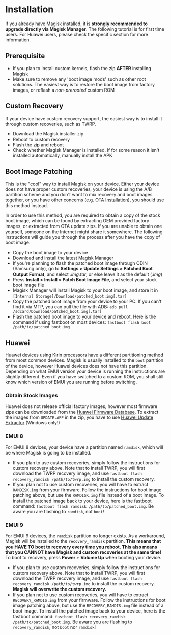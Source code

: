 # Installation
If you already have Magisk installed, it is **strongly recommended to upgrade directly via Magisk Manager**.
The following tutorial is for first time users. For Huawei users, please check the specific section for more information.

## Prerequisite
- If you plan to install custom kernels, flash the zip **AFTER** installing Magisk
- Make sure to remove any 'boot image mods' such as other root solutions. The easiest way is to restore the boot image from factory images, or reflash a *non-prerooted* custom ROM

## Custom Recovery
If your device have custom recovery support, the easiest way is to install it through custom recoveries, such as TWRP.

- Download the Magisk installer zip
- Reboot to custom recovery
- Flash the zip and reboot
- Check whether Magisk Manager is installed. If for some reason it isn't installed automatically, manually install the APK

## Boot Image Patching
This is the "cool" way to install Magisk on your device. Either your device does not have proper custom recoveries, your device is using the A/B partition scheme and you don't want to mix recovery and boot images together, or you have other concerns (e.g. [OTA Installation](tutorials.md#ota-installation)), you should use this method instead.

In order to use this method, you are required to obtain a copy of the stock boot image, which can be found by extracting OEM provided factory images, or extracted from OTA update zips. If you are unable to obtain one yourself, someone on the Internet might share it somewhere. The following instructions will guide you through the process after you have the copy of boot image.

- Copy the boot image to your device
- Download and install the latest Magisk Manager
- If you're planning to flash the patched boot image through ODIN (Samsung only), go to **Settings > Update Settings > Patched Boot Output Format**, and select *.img.tar*, or else leave it as the default (*.img*)
- Press **Install > Install > Patch Boot Image File**, and select your stock boot image file
- Magisk Manager will install Magisk to your boot image, and store it in
`[Internal Storage]/Download/patched_boot.img[.tar]`
- Copy the patched boot image from your device to your PC. If you can't find it via MTP, you can pull the file with ADB:
`adb pull /sdcard/Download/patched_boot.img[.tar]`
- Flash the patched boot image to your device and reboot. Here is the command if using fastboot on most devices:
`fastboot flash boot /path/to/patched_boot.img`

## Huawei
Huawei devices using Kirin processors have a different partitioning method from most common devices. Magisk is usually installed to the `boot` partition of the device, however Huawei devices does not have this partition. Depending on what EMUI version your device is running the instructions are slightly different. Even if you have switched to a custom ROM, you shall still know which version of EMUI you are running before switching.

### Obtain Stock Images
Huawei does not release official factory images, however most firmware zips can be downloaded from the [Huawei Firmware Database](http://pro-teammt.ru/firmware-database/). To extract the images from `UPDATE.APP` in the zip, you have to use [Huawei Update Extractor](https://forum.xda-developers.com/showthread.php?t=2433454) (Windows only!)

### EMUI 8
For EMUI 8 devices, your device have a partition named `ramdisk`, which will be where Magisk is going to be installed.

- If you plan to use custom recoveries, simply follow the instructions for custom recovery above.
Note that to install TWRP, you will first download the TWRP recovery image, and use
`fastboot flash recovery_ramdisk /path/to/twrp.img` to install the custom recovery.
- If you plan not to use custom recoveries, you will have to extract `RAMDISK.img` from your firmware. Follow the instructions for boot image patching above, but use the `RAMDISK.img` file instead of a boot image. To install the patched image back to your device, here is the fastboot command:
`fastboot flash ramdisk /path/to/patched_boot.img`.
Be aware you are flashing to `ramdisk`, not `boot`!

### EMUI 9
For EMUI 9 devices, the `ramdisk` partition no longer exists. As a workaround, Magisk will be installed to the `recovery_ramdisk` partition. **This means that you HAVE TO boot to recovery every time you reboot. This also means that you CANNOT have Magisk and custom recoveries at the same time!** To boot to recovery, press **Power + Volume Up** when booting your device.

- If you plan to use custom recoveries, simply follow the instructions for custom recovery above.
Note that to install TWRP, you will first download the TWRP recovery image, and use
`fastboot flash recovery_ramdisk /path/to/twrp.img` to install the custom recovery.
**Magisk will overwrite the custom recovery.**
- If you plan not to use custom recoveries, you will have to extract `RECOVERY_RAMDIS.img` from your firmware. Follow the instructions for boot image patching above, but use the `RECOVERY_RAMDIS.img` file instead of a boot image. To install the patched image back to your device, here is the fastboot command:
`fastboot flash recovery_ramdisk /path/to/patched_boot.img`.
Be aware you are flashing to `recovery_ramdisk`, not `boot` nor `ramdisk`!
